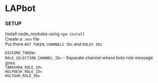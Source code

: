 # LAPbot

### SETUP
Install node_modules using `npm install` <br>
Create a `.env` file <br>
Put there `BOT TOKEN`, `CHANNELS IDs` and `ROLES IDs`

`DISCORD_TOKEN=` <br>
`ROLE_SELECTION_CHANNEL_ID=` - Separate channel where bots role message goes <br>
`TARKVARA_ROLE_ID=` <br>
`HELPDESK_ROLE_ID=` <br>
`KULTUUR_ROLE_ID=` <br>

